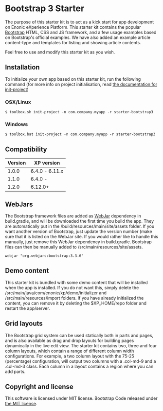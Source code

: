 # Bootstrap 3 Starter

The purpose of this starter kit is to act as a kick start for app development on Enonic eXperience Platform. This starter kit contains the popular [Bootstrap](http://getbootstrap.com/) HTML, CSS and JS framework, and a few usage examples based on Bootstrap's official examples.
We have also added an example article content-type and templates for listing and showing article contents.

Feel free to use and modify this starter kit as you wish.

## Installation

To initialize your own app based on this starter kit, run the following command (for more info on project initialisation, read [the documentation for init-project](http://xp.readthedocs.org/en/stable/reference/toolbox/init-project.html))

### OSX/Linux
```shell
$ toolbox.sh init-project -n com.company.myapp -r starter-bootstrap3
```

### Windows
```shell
$ toolbox.bat init-project -n com.company.myapp -r starter-bootstrap3
```

## Compatibility

| Version        | XP version |
| ------------- | ------------- |
| 1.0.0 | 6.4.0 - 6.11.x |
| 1.1.0 | 6.4.0 - |
| 1.2.0 | 6.12.0+ |

## WebJars

The Bootstrap framework files are added as [WebJar](http://www.webjars.org/) dependency in build.gradle, and will be downloaded the first time you build the app. They are automatically put in the /build/resources/main/site/assets folder. If you want another version of Bootstrap, just update the version number (make sure that it is listed on the WebJar site. If you would rather like to handle this manually, just remove this WebJar dependency in build.gradle. Bootstrap files can then be manually added to /src/main/resources/site/assets.

```
webjar "org.webjars:bootstrap:3.3.6"
```

## Demo content

This starter kit is bundled with some demo content that will be installed when the app is installed. If you do not want this, simply delete the /src/main/java/com/enonic/xp/demo/initializer and /src/main/resources/import folders.
If you have already initialized the content, you can remove it by deleting the $XP_HOME/repo folder and restart the app/server.

## Grid layouts

The Bootstrap grid system can be used statically both in parts and pages, and is also available as drag and drop layouts for building pages dynamically in the live edit view.
The starter kit contains two, three and four column layouts, which contain a range of different column width configurations. For example, a two column layout with the 75-25 (percentage) configuration, will output two columns with a .col-md-9 and a .col-md-3 class. Each column in a layout contains a region where you can add parts.

## Copyright and license

This software is licensed under MIT license.
Bootstrap Code released under [the MIT license](https://github.com/twbs/bootstrap/blob/master/LICENSE).
